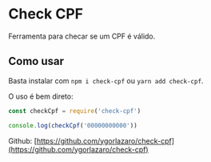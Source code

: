 # Check CPF

Ferramenta para checar se um CPF é válido.

## Como usar

Basta instalar com `npm i check-cpf` ou `yarn add check-cpf`.

O uso é bem direto:

```js
const checkCpf = require('check-cpf')

console.log(checkCpf('00000000000'))
```

Github: [https://github.com/ygorlazaro/check-cpf](https://github.com/ygorlazaro/check-cpf)